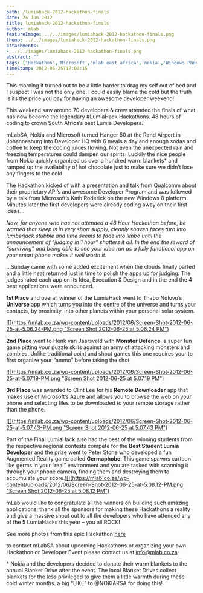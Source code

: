 ```yaml
---
path: /lumiahack-2012-hackathon-finals
date: 25 Jun 2012
title: lumiahack-2012-hackathon-finals
author: mlab
featureImage: ../../images/lumiahack-2012-hackathon-finals.png
thumb: ../../images/lumiahack-2012-hackathon-finals.png
attachments: 
- ../../images/lumiahack-2012-hackathon-finals.png
abstract: ""
tags: ['Hackathon','Microsoft','mlab east africa','nokia','Windows Phone']
timeStamp: 2012-06-25T17:03:15
---
```


This morning it turned out to be a little harder to drag my self out of bed and I suspect I was not the only one. I could easily blame the cold but the truth is its the price you pay for having an awesome developer weekend!

This weekend saw around 70 developers &amp; crew attended the finals of what has now become the legendary #LumiaHack Hackathons. 48 hours of coding to crown South Africa’s best Lumia Developers.

mLabSA, Nokia and Microsoft turned Hanger 50 at the Rand Airport in Johannesburg into Developer HQ with 6 meals a day and enough sodas and coffee to keep the coding juices flowing. Not even the unexpected rain and freezing temperatures could dampen our spirits. Luckily the nice people from Nokia quickly organized us over a hundred warm blankets\* and ramped up the availability of hot chocolate just to make sure we didn’t lose any fingers to the cold.

The Hackathon kicked of with a presentation and talk from Qualcomm about their proprietary API’s and awesome Developer Program and was followed by a talk from Microsoft’s Kath Roderick on the new Windows 8 platform. Minutes later the first developers were already coding away on their first ideas…

_Now, for anyone who has not attended a 48 Hour Hackathon before, be warned that sleep is in very short supply, cleanly shaven faces turn into lumberjack stubble and time seems to fade into limbo until the announcement of “judging in 1 hour” shatters it all. In the end the reward of “surviving” and being able to see your idea run as a fully functional app on your smart phone makes it well worth it._

…Sunday came with some added excitement when the clouds finally parted and a little heat returned just in time to polish the apps up for judging. The judges rated each app on its Idea, Execution &amp; Design and in the end the 4 best applications were announced.

**1st Place** and overall winner of the LumiaHack went to Thabo Ndlovu’s **Universe** app which turns you into the centre of the universe and turns your contacts, by proximity, into other planets within your personal solar system.

[![](https:&#x2F;&#x2F;mlab.co.za&#x2F;wp-content&#x2F;uploads&#x2F;2012&#x2F;06&#x2F;Screen-Shot-2012-06-25-at-5.06.24-PM.png &quot;Screen Shot 2012-06-25 at 5.06.24 PM&quot;)](https:&#x2F;&#x2F;mlab.co.za&#x2F;wp-content&#x2F;uploads&#x2F;2012&#x2F;06&#x2F;Screen-Shot-2012-06-25-at-5.06.24-PM.png)

**2nd Place** went to Henk van Jaarsveld with **Monster Defence**, a super fun game pitting your puzzle skills against an army of attacking monsters and zombies. Unlike traditional point and shoot games this one requires your to first organize your “ammo” before taking the shot.

[![](https:&#x2F;&#x2F;mlab.co.za&#x2F;wp-content&#x2F;uploads&#x2F;2012&#x2F;06&#x2F;Screen-Shot-2012-06-25-at-5.07.19-PM.png &quot;Screen Shot 2012-06-25 at 5.07.19 PM&quot;)](https:&#x2F;&#x2F;mlab.co.za&#x2F;wp-content&#x2F;uploads&#x2F;2012&#x2F;06&#x2F;Screen-Shot-2012-06-25-at-5.07.19-PM.png)

**3rd Place** was awarded to Clint Lee for his **Remote Downloader** app that makes use of Microsoft’s Azure and allows you to browse the web on your phone and selecting files to be downloaded to your remote storage rather than the phone.

[![](https:&#x2F;&#x2F;mlab.co.za&#x2F;wp-content&#x2F;uploads&#x2F;2012&#x2F;06&#x2F;Screen-Shot-2012-06-25-at-5.07.43-PM.png &quot;Screen Shot 2012-06-25 at 5.07.43 PM&quot;)](https:&#x2F;&#x2F;mlab.co.za&#x2F;wp-content&#x2F;uploads&#x2F;2012&#x2F;06&#x2F;Screen-Shot-2012-06-25-at-5.07.43-PM.png)

Part of the Final LumiaHack also had the best of the winning students from the respective regional contests compete for the **Best Student Lumia Developer** and the prize went to Peter Stone who developed a fun Augmented Reality game called **Germaphobe**. This game spawns cartoon like germs in your “real” environment and you are tasked with scanning it through your phone camera, finding them and destroying them to accumulate your score.[![](https:&#x2F;&#x2F;mlab.co.za&#x2F;wp-content&#x2F;uploads&#x2F;2012&#x2F;06&#x2F;Screen-Shot-2012-06-25-at-5.08.12-PM.png &quot;Screen Shot 2012-06-25 at 5.08.12 PM&quot;)](https:&#x2F;&#x2F;mlab.co.za&#x2F;wp-content&#x2F;uploads&#x2F;2012&#x2F;06&#x2F;Screen-Shot-2012-06-25-at-5.08.12-PM.png)

mLab would like to congratulate all the winners on building such amazing applications, thank all the sponsors for making these Hackathons a reality and give a massive shout out to all the developers who have attended any of the 5 LumiaHacks this year – you all ROCK!

See more photos from this epic Hackathon [here](http:&#x2F;&#x2F;www.flickr.com&#x2F;photos&#x2F;mlabsa&#x2F;sets&#x2F;72157630279506792&#x2F;)

to contact mLabSA about upcoming Hackathons or organizing your own Hackathon or Developer Event please contact us at info@mlab.co.za

\* Nokia and the developers decided to donate their warm blankets to the annual Blanket Drive after the event. The local Blanket Drives collect blankets for the less privileged to give them a little warmth during these cold winter months. a big “LIKE” to @NOKIARSA for doing this!


